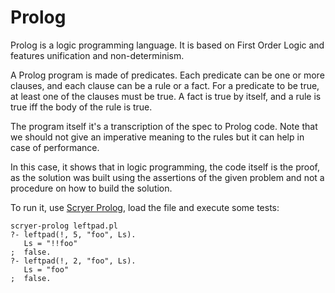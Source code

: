 # Prolog

Prolog is a logic programming language. It is based on First Order Logic and features unification and non-determinism.

A Prolog program is made of predicates. Each predicate can be one or more clauses, and each clause can be a rule or a fact. For a predicate to be true, at least one of the clauses must be true. A fact is true by itself, and a rule is true iff the body of the rule is true.

The program itself it's a transcription of the spec to Prolog code. Note that we should not give
an imperative meaning to the rules but it can help in case of performance.

In this case, it shows that in logic programming, the code itself is the proof, as the solution was built using the assertions of the given problem and not a procedure on how to build the solution.

To run it, use [Scryer Prolog](https://www.scryer.pl), load the file and execute some tests:

```
scryer-prolog leftpad.pl
?- leftpad(!, 5, "foo", Ls).
   Ls = "!!foo"
;  false.
?- leftpad(!, 2, "foo", Ls).
   Ls = "foo"
;  false.
```
